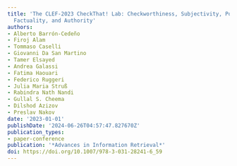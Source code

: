 ```yaml
---
title: 'The CLEF-2023 CheckThat! Lab: Checkworthiness, Subjectivity, Political Bias,
  Factuality, and Authority'
authors:
- Alberto Barrón-Cedeño
- Firoj Alam
- Tommaso Caselli
- Giovanni Da San Martino
- Tamer Elsayed
- Andrea Galassi
- Fatima Haouari
- Federico Ruggeri
- Julia Maria Struß
- Rabindra Nath Nandi
- Gullal S. Cheema
- Dilshod Azizov
- Preslav Nakov
date: '2023-01-01'
publishDate: '2024-06-26T04:57:47.827670Z'
publication_types:
- paper-conference
publication: '*Advances in Information Retrieval*'
doi: https://doi.org/10.1007/978-3-031-28241-6_59
---
```

